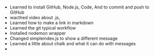 - Learned to install GitHub, Node.js, Code, And to commit and push to GitHub
- wacthed video about .js, 
- Learned how to make a link in markdown
- Learned the git typical workflow
- Installed nodemon wrapper
- Changed simpleindex.js to show a different message
- Learned a little about chalk and what it can do with messages 
- 